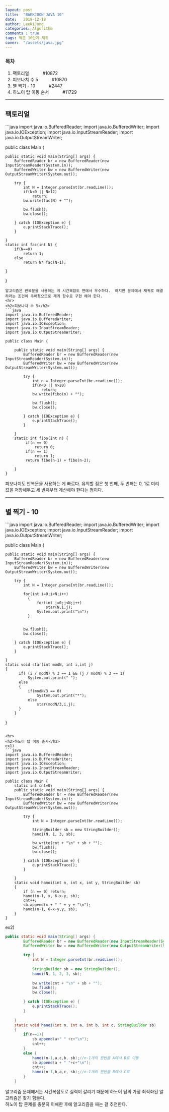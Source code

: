 ```yaml
---
layout: post
title:  "BAEKJOON JAVA 10"
date:   2019-12-18
author: LeeKiJong
categories: Algorithm
comments : true
tags: 백준 10단계 재귀
cover:  "/assets/java.jpg"
---
```


<h3>목차</h3>
<ol>
  <li>팩토리얼 &nbsp;&nbsp;&nbsp;&nbsp;&nbsp;&nbsp;&nbsp;&nbsp;&nbsp;&nbsp;#10872</li>
  <li>피보나치 수 5  &nbsp;&nbsp;&nbsp;&nbsp;&nbsp;&nbsp;&nbsp;&nbsp;&nbsp;&nbsp;#10870</li>
  <li>별 찍기 - 10  &nbsp;&nbsp;&nbsp;&nbsp;&nbsp;&nbsp;&nbsp;&nbsp;&nbsp;&nbsp;#2447</li>
  <li>하노이 탑 이동 순서  &nbsp;&nbsp;&nbsp;&nbsp;&nbsp;&nbsp;&nbsp;&nbsp;&nbsp;&nbsp;#11729</li>
</ol>

<hr>
<h2>팩토리얼</h2>
```java
import java.io.BufferedReader;
import java.io.BufferedWriter;
import java.io.IOException;
import java.io.InputStreamReader;
import java.io.OutputStreamWriter;

public class Main {

	public static void main(String[] args) {
		BufferedReader br = new BufferedReader(new InputStreamReader(System.in));
		BufferedWriter bw = new BufferedWriter(new OutputStreamWriter(System.out));

		try {
			int N = Integer.parseInt(br.readLine());
			if(N<0 || N>12)
				return;
			bw.write(fac(N) + "");
			
			bw.flush();
			bw.close();

		} catch (IOException e) {
			e.printStackTrace();
		}
		
	}
	static int fac(int N) {
		if(N==0)
			return 1;
		else
			return N* fac(N-1);
		
	}
}
```
알고리즘은 반복문을 사용하는 게 시간복잡도 면에서 우수하다.  하지만 문제에서 재귀로 해결하라는 조건이 주어졌으므로 재귀 함수로 구현 해야 한다.
<hr>
<h2>피보나치 수 5</h2>
```java
import java.io.BufferedReader;
import java.io.BufferedWriter;
import java.io.IOException;
import java.io.InputStreamReader;
import java.io.OutputStreamWriter;

public class Main {

	public static void main(String[] args) {
		BufferedReader br = new BufferedReader(new InputStreamReader(System.in));
		BufferedWriter bw = new BufferedWriter(new OutputStreamWriter(System.out));

		try {
			int n = Integer.parseInt(br.readLine());
			if(n<0 || n>20)
				return;
			bw.write(fibo(n) + "");
			
			bw.flush();
			bw.close();

		} catch (IOException e) {
			e.printStackTrace();
		}
		
	}
	static int fibo(int n) {
		 if(n == 0) 
			 return 0;
	     if(n == 1) 
	    	 return 1;
	     return fibo(n-1) + fibo(n-2);
		
	}
}
```
피보나치도 반복문을 사용하는 게 빠르다.  유의할 점은 첫 번째, 두 번째는 0, 1로 미리 값을 저장해두고 세 번째부터 계산해야 한다는 점이다.

<hr>
<h2>별 찍기 - 10</h2>
```java
import java.io.BufferedReader;
import java.io.BufferedWriter;
import java.io.IOException;
import java.io.InputStreamReader;
import java.io.OutputStreamWriter;

public class Main {

	public static void main(String[] args) {
		BufferedReader br = new BufferedReader(new InputStreamReader(System.in));
		BufferedWriter bw = new BufferedWriter(new OutputStreamWriter(System.out));

		try {
			int N = Integer.parseInt(br.readLine());
			
			for(int i=0;i<N;i++)
			  {
			      for(int j=0;j<N;j++)
			          star(N,i,j);
			      System.out.print("\n");
			  }
			
			
			bw.flush();
			bw.close();

		} catch (IOException e) {
			e.printStackTrace();
		}
		
	}
	static void star(int modN, int i,int j)
	{
		  if( (i / modN) % 3 == 1 && (j / modN) % 3 == 1)
			  System.out.print(" ");
		  else
		  {
		      if(modN/3 == 0)
		    	  System.out.print("*");
		      else
		          star(modN/3,i,j);
		  }
		}
}
```

<hr>
<h2>하노이 탑 이동 순서</h2>
ex1)  
```java
import java.io.BufferedReader;
import java.io.BufferedWriter;
import java.io.IOException;
import java.io.InputStreamReader;
import java.io.OutputStreamWriter;

public class Main {
	static int cnt=0;
	public static void main(String[] args) {
		BufferedReader br = new BufferedReader(new InputStreamReader(System.in));
		BufferedWriter bw = new BufferedWriter(new OutputStreamWriter(System.out));

		try {
			int N = Integer.parseInt(br.readLine());
			
			StringBuilder sb = new StringBuilder();
			hanoi(N, 1, 3, sb);
			
			bw.write(cnt + "\n" + sb + "");
			bw.flush();
			bw.close();

		} catch (IOException e) {
			e.printStackTrace();
		}
		
	}
	static void hanoi(int n, int x, int y, StringBuilder sb)
	{
		if (n == 0) return;
		hanoi(n-1, x, 6-x-y, sb);
		cnt++;
        sb.append(x + " " + y + "\n");
        hanoi(n-1, 6-x-y,y, sb);
	}
}
```
ex2)  
```java
public static void main(String[] args) {
		BufferedReader br = new BufferedReader(new InputStreamReader(System.in));
		BufferedWriter bw = new BufferedWriter(new OutputStreamWriter(System.out));

		try {
			int N = Integer.parseInt(br.readLine());
			
			StringBuilder sb = new StringBuilder();
			hanoi(N, 1, 2, 3, sb);
			
			bw.write(cnt + "\n" + sb + "");
			bw.flush();
			bw.close();

		} catch (IOException e) {
			e.printStackTrace();
		}
		
	}
	static void hanoi(int n, int a, int b, int c, StringBuilder sb)
	{
		if(n==1){
            sb.append(a+" " +c+"\n");
            cnt++;
        }
        else {
            hanoi(n-1,a,c,b, sb);//n-1개의 원반을 A에서 B로 이동
            sb.append(a + " "+c+"\n");
            cnt++;
            hanoi(n-1,b,a,c, sb);//n-1개의 원반을 B에서 C로
        }
	}
```
알고리즘 문제에서는 시간복잡도로 실력이 갈리기 때문에 하노이 탑의 가장 최적화된 알고리즘은 찾기 힘들다.  
하노이 탑 문제를 충분히 이해한 후에 알고리즘을 짜는 걸 추천한다.
